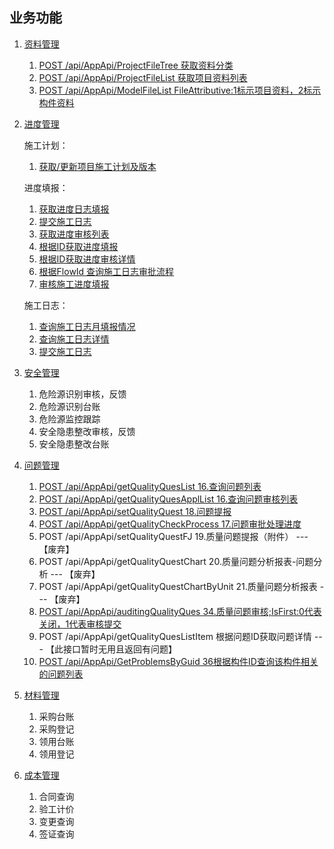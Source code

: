 ## 业务功能

1. [资料管理](DocumentMng/README.md)

   1. [POST /api/AppApi/ProjectFileTree  获取资料分类](DocumentMng/ProjectFileTree.md)
   2. [POST /api/AppApi/ProjectFileList 获取项目资料列表](DocumentMng/ProjectFileList.md)
   3. [POST /api/AppApi/ModelFileList FileAttributive:1标示项目资料，2标示构件资料](DocumentMng/ModelFileList.md)
2. [进度管理](Progress/README.md)

   施工计划：

     1. [获取/更新项目施工计划及版本](Progress/getPlanAndVersion.md)

   进度填报：

     1. [获取进度日志填报](Progress/getPlanProgressInfo.md)
     2. [提交施工日志](Progress/setPlanSubmitHistory.md)
     3. [获取进度审核列表](Progress/GetPlanApplData.md)
     4. [根据ID获取进度填报](Progress/getPlanLogById.md)
     5. [根据ID获取进度审核详情](Progress/getProgressVerifyLogById.md)
     6. [根据FlowId 查询施工日志审批流程](Progress/getFlowInfoLogByLogID.md)
     7. [审核施工进度填报](Progress/auditingPlanLog.md)

   施工日志：

     1. [查询施工日志月填报情况](Progress/GetConstructMonthLogStatus.md)
     2. [查询施工日志详情](Progress/GetConstructMonthLogInfo.md)
     3. [提交施工日志](Progress/submitConstructMonthLog.md)
3. [安全管理](SafeWork/README.md)
   1. 危险源识别审核，反馈
   2. 危险源识别台账
   3. 危险源监控跟踪
   4. 安全隐患整改审核，反馈
   5. 安全隐患整改台账
4. [问题管理](Problem/README.md)
   1. [POST /api/AppApi/getQualityQuesList 16.查询问题列表](Problem/getQualityQuesList.md)
   2. [POST /api/AppApi/getQualityQuesApplList 16.查询问题审核列表](Problem/getQualityQuesApplList.md)
   3. [POST /api/AppApi/setQualityQuest 18.问题提报](Problem/setQualityQuest.md)
   4. [POST /api/AppApi/getQualityCheckProcess 17.问题审批处理进度](Problem/getQualityCheckProcess.md)
   5. POST /api/AppApi/setQualityQuestFJ 19.质量问题提报（附件） --- 【废弃】
   6. POST /api/AppApi/getQualityQuestChart 20.质量问题分析报表-问题分析 --- 【废弃】
   7. POST /api/AppApi/getQualityQuestChartByUnit 21.质量问题分析报表 --- 【废弃】
   8. [POST /api/AppApi/auditingQualityQues 34.质量问题审核;IsFirst:0代表关闭，1代表审核提交](Problem/auditingQualityQues.md)
   9. POST /api/AppApi/getQualityQuesListItem  根据问题ID获取问题详情 --- 【此接口暂时无用且返回有问题】
   10. [POST /api/AppApi/GetProblemsByGuid 36根据构件ID查询该构件相关的问题列表](Problem/GetProblemsByGuid.md)
5. [材料管理](MaterialMng/README.md) 
   1. 采购台账
   2. 采购登记
   3. 领用台账   
   4. 领用登记
6. [成本管理](CostMng/README.md)
   1. 合同查询
   2. 验工计价
   3. 变更查询
   4. 签证查询


